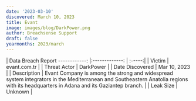 ```yaml
---
date: '2023-03-10'
discovered: March 10, 2023
title: Evant
image: images/blog/DarkPower.png
author: Breachsense Support
draft: false
yearmonths: 2023/march
---
```



| Data Breach Report
------------:     |:-------------:    | :-----:|
| Victim      | evant.com.tr      | 
| Threat Actor      | DarkPower      | 
| Date Discovered      | Mar 10, 2023      | 
| Description      | Evant Company is among the strong and widespread system integrators in the Mediterranean and Southeastern Anatolia regions with its headquarters in Adana and its Gaziantep branch.      | 
| Leak Size      | Unknown      | 

